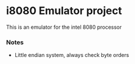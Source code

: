 # i8080 Emulator project
This is an emulator for the intel 8080 processor

### Notes
 - Little endian system, always check byte orders